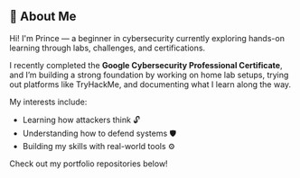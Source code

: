 ## 👋 About Me

Hi! I'm Prince — a beginner in cybersecurity currently exploring hands-on learning through labs, challenges, and certifications.  

I recently completed the **Google Cybersecurity Professional Certificate**, and I’m building a strong foundation by working on home lab setups, trying out platforms like TryHackMe, and documenting what I learn along the way.

My interests include:
- Learning how attackers think 🔓
- Understanding how to defend systems 🛡️
- Building my skills with real-world tools ⚙️

Check out my portfolio repositories below!
